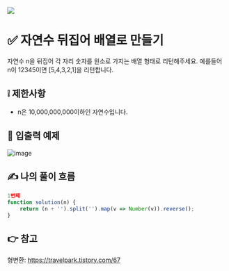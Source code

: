 ![](https://images.velog.io/images/make_w/post/469b5532-e056-4770-b04b-e9eaecf10fe4/js%E1%84%8B%E1%85%B5%E1%84%86%E1%85%B5%E1%84%8C%E1%85%B5.png)
# ✅ 자연수 뒤집어 배열로 만들기
자연수 n을 뒤집어 각 자리 숫자를 원소로 가지는 배열 형태로 리턴해주세요. 예를들어 n이 12345이면 [5,4,3,2,1]을 리턴합니다.

## ❕ 제한사항
- n은 10,000,000,000이하인 자연수입니다.
## 📢 입출력 예제
![image](https://user-images.githubusercontent.com/97653052/158005077-cf2e68e9-6adc-4ea3-b52c-6d55e9b7ca2d.png)
## ✍ 나의 풀이 흐름

```javascript
1번째
function solution(n) {
    return (n + '').split('').map(v => Number(v)).reverse();
}
```
## 👉 참고
형변환: https://travelpark.tistory.com/67
